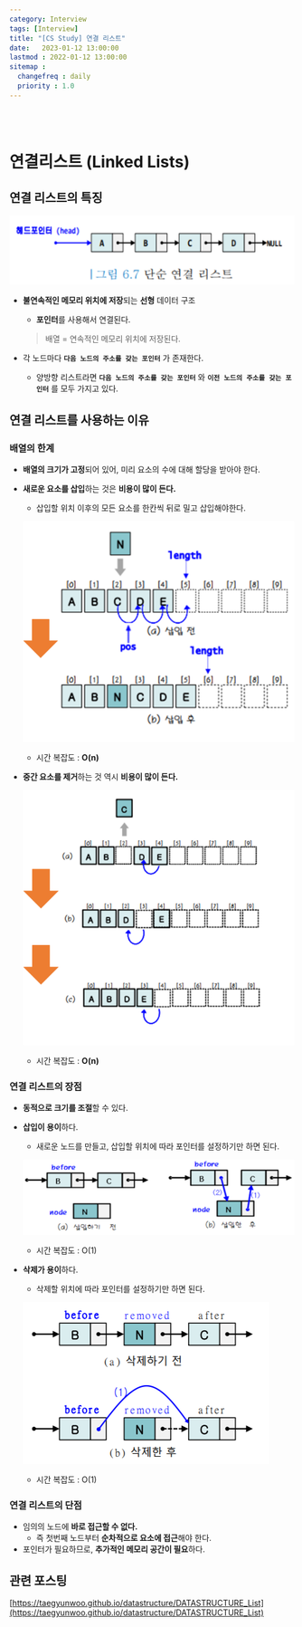 ```yaml
---
category: Interview
tags: [Interview]
title: "[CS Study] 연결 리스트"
date:   2023-01-12 13:00:00 
lastmod : 2022-01-12 13:00:00
sitemap :
  changefreq : daily
  priority : 1.0
---
```


<br/><br/>

# 연결리스트 (Linked Lists)

## 연결 리스트의 특징

![Untitled](/assets/img/2023-01-12-Interview_Linked_Lists/Untitled.png)

- **불연속적인 메모리 위치에 저장**되는 **선형** 데이터 구조
    - **포인터**를 사용해서 연결된다.
    
    > 배열 = 연속적인 메모리 위치에 저장된다.
    > 
- 각 노드마다 **`다음 노드의 주소를 갖는 포인터`** 가 존재한다.
    - 양방향 리스트라면 **`다음 노드의 주소를 갖는 포인터`** 와 **`이전 노드의 주소를 갖는 포인터`** 를 모두 가지고 있다.

## 연결 리스트를 사용하는 이유

### 배열의 한계

- **배열의 크기가 고정**되어 있어, 미리 요소의 수에 대해 할당을 받아야 한다.
- **새로운 요소를 삽입**하는 것은 **비용이 많이 든다.**
    - 삽입할 위치 이후의 모든 요소를 한칸씩 뒤로 밀고 삽입해야한다.
    
    ![Untitled](/assets/img/2023-01-12-Interview_Linked_Lists/Untitled%201.png)
    
    - 시간 복잡도 : **O(n)**
- **중간 요소를 제거**하는 것 역시 **비용이 많이 든다.**
    
    ![Untitled](/assets/img/2023-01-12-Interview_Linked_Lists/Untitled%202.png)
    
    - 시간 복잡도 : **O(n)**

### 연결 리스트의 장점

- **동적으로 크기를 조절**할 수 있다.
- **삽입이 용이**하다.
    - 새로운 노드를 만들고, 삽입할 위치에 따라 포인터를 설정하기만 하면 된다.
    
    ![Untitled](/assets/img/2023-01-12-Interview_Linked_Lists/Untitled%203.png)
    
    - 시간 복잡도 : O(1)
- **삭제가 용이**하다.
    - 삭제할 위치에 따라 포인터를 설정하기만 하면 된다.
    
    ![Untitled](/assets/img/2023-01-12-Interview_Linked_Lists/Untitled%204.png)
    
    - 시간 복잡도 : O(1)

### 연결 리스트의 단점

- 임의의 노드에 **바로 접근할 수 없다.**
    - 즉 첫번째 노드부터 **순차적으로 요소에 접근**해야 한다.
- 포인터가 필요하므로, **추가적인 메모리 공간이 필요**하다.

## 관련 포스팅

[https://taegyunwoo.github.io/datastructure/DATASTRUCTURE_List](https://taegyunwoo.github.io/datastructure/DATASTRUCTURE_List)